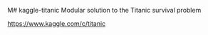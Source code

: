 M# kaggle-titanic
Modular solution to the Titanic survival problem

https://www.kaggle.com/c/titanic
